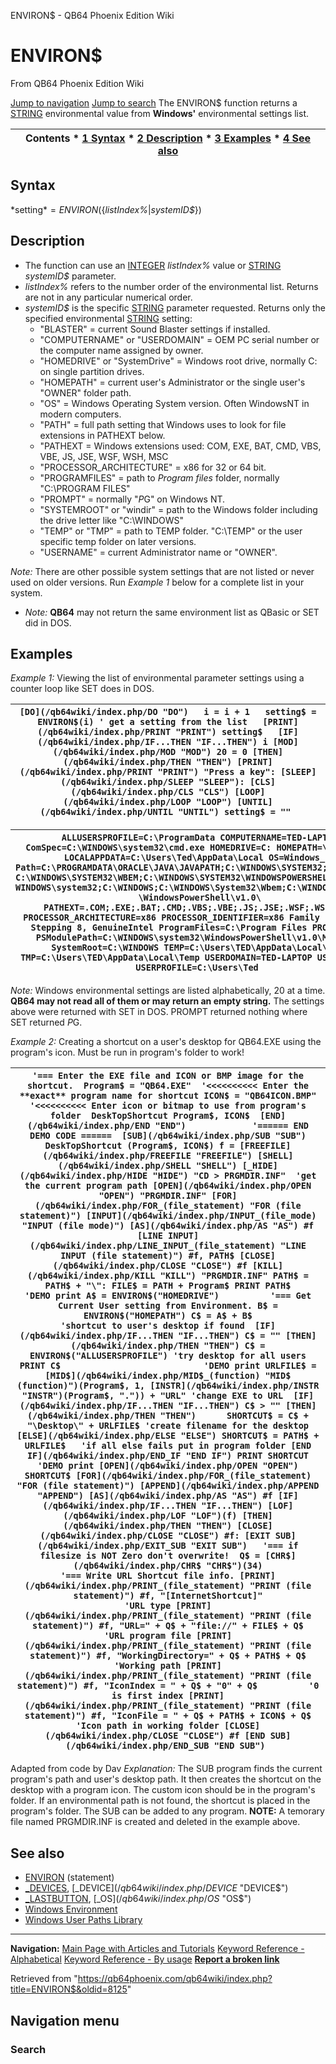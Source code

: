 


ENVIRON$ - QB64 Phoenix Edition Wiki








# ENVIRON$



From QB64 Phoenix Edition Wiki



[Jump to navigation](#mw-head)
[Jump to search](#searchInput)
The ENVIRON$ function returns a [STRING](/qb64wiki/index.php/STRING "STRING") environmental value from **Windows'** environmental settings list.


  






| Contents * [1 Syntax](#Syntax) * [2 Description](#Description) * [3 Examples](#Examples) * [4 See also](#See_also) |
| --- |


## Syntax


*setting$* = ENVIRON$({*listIndex%*|*systemID$*})
  




## Description


* The function can use an [INTEGER](/qb64wiki/index.php/INTEGER "INTEGER") *listIndex%* value or [STRING](/qb64wiki/index.php/STRING "STRING") *systemID$* parameter.
* *listIndex%* refers to the number order of the environmental list. Returns are not in any particular numerical order.
* *systemID$* is the specific [STRING](/qb64wiki/index.php/STRING "STRING") parameter requested. Returns only the specified environmental [STRING](/qb64wiki/index.php/STRING "STRING") setting:
	+ "BLASTER" = current Sound Blaster settings if installed.
	+ "COMPUTERNAME" or "USERDOMAIN" = OEM PC serial number or the computer name assigned by owner.
	+ "HOMEDRIVE" or "SystemDrive" = Windows root drive, normally C: on single partition drives.
	+ "HOMEPATH" = current user's Administrator or the single user's "OWNER" folder path.
	+ "OS" = Windows Operating System version. Often WindowsNT in modern computers.
	+ "PATH" = full path setting that Windows uses to look for file extensions in PATHEXT below.
	+ "PATHEXT = Windows extensions used: COM, EXE, BAT, CMD, VBS, VBE, JS, JSE, WSF, WSH, MSC
	+ "PROCESSOR\_ARCHITECTURE" = x86 for 32 or 64 bit.
	+ "PROGRAMFILES" = path to *Program files* folder, normally "C:\PROGRAM FILES"
	+ "PROMPT" = normally "$P$G" on Windows NT.
	+ "SYSTEMROOT" or "windir" = path to the Windows folder including the drive letter like "C:\WINDOWS"
	+ "TEMP" or "TMP" = path to TEMP folder. "C:\TEMP" or the user specific temp folder on later versions.
	+ "USERNAME" = current Administrator name or "OWNER".


*Note:* There are other possible system settings that are not listed or never used on older versions. Run *Example 1* below for a complete list in your system.
* *Note:* **QB64** may not return the same environment list as QBasic or SET did in DOS.


  




## Examples


*Example 1:* Viewing the list of environmental parameter settings using a counter loop like SET does in DOS.





| ``` [DO](/qb64wiki/index.php/DO "DO")   i = i + 1   setting$ = ENVIRON$(i) ' get a setting from the list   [PRINT](/qb64wiki/index.php/PRINT "PRINT") setting$   [IF](/qb64wiki/index.php/IF...THEN "IF...THEN") i [MOD](/qb64wiki/index.php/MOD "MOD") 20 = 0 [THEN](/qb64wiki/index.php/THEN "THEN") [PRINT](/qb64wiki/index.php/PRINT "PRINT") "Press a key": [SLEEP](/qb64wiki/index.php/SLEEP "SLEEP"): [CLS](/qb64wiki/index.php/CLS "CLS") [LOOP](/qb64wiki/index.php/LOOP "LOOP") [UNTIL](/qb64wiki/index.php/UNTIL "UNTIL") setting$ = ""  ``` |
| --- |




| ``` ALLUSERSPROFILE=C:\ProgramData COMPUTERNAME=TED-LAPTOP ComSpec=C:\WINDOWS\system32\cmd.exe HOMEDRIVE=C: HOMEPATH=\Users\Ted LOCALAPPDATA=C:\Users\Ted\AppData\Local OS=Windows_NT Path=C:\PROGRAMDATA\ORACLE\JAVA\JAVAPATH;C:\WINDOWS\SYSTEM32;C:\WINDOWS; C:\WINDOWS\SYSTEM32\WBEM;C:\WINDOWS\SYSTEM32\WINDOWSPOWERSHELL\V1.0\;C:\ WINDOWS\system32;C:\WINDOWS;C:\WINDOWS\System32\Wbem;C:\WINDOWS\System32 \WindowsPowerShell\v1.0\ PATHEXT=.COM;.EXE;.BAT;.CMD;.VBS;.VBE;.JS;.JSE;.WSF;.WSH;.MSC PROCESSOR_ARCHITECTURE=x86 PROCESSOR_IDENTIFIER=x86 Family 6 Model 14 Stepping 8, GenuineIntel ProgramFiles=C:\Program Files PROMPT=$P$G PSModulePath=C:\WINDOWS\system32\WindowsPowerShell\v1.0\Modules\ SystemRoot=C:\WINDOWS TEMP=C:\Users\TED\AppData\Local\Temp TMP=C:\Users\TED\AppData\Local\Temp USERDOMAIN=TED-LAPTOP USERNAME=Ted USERPROFILE=C:\Users\Ted  ``` |
| --- |


*Note:* Windows environmental settings are listed alphabetically, 20 at a time. **QB64 may not read all of them or may return an empty string.** The settings above were returned with SET in DOS. PROMPT returned nothing where SET returned $P$G.
  

*Example 2:* Creating a shortcut on a user's desktop for QB64.EXE using the program's icon. Must be run in program's folder to work!





| ``` '=== Enter the EXE file and ICON or BMP image for the shortcut.  Program$ = "QB64.EXE"  '<<<<<<<<<< Enter the **exact** program name for shortcut ICON$ = "QB64ICON.BMP" '<<<<<<<<<< Enter icon or bitmap to use from program's folder  DeskTopShortcut Program$, ICON$  [END](/qb64wiki/index.php/END "END")             '====== END DEMO CODE ======  [SUB](/qb64wiki/index.php/SUB "SUB") DeskTopShortcut (Program$, ICON$) f = [FREEFILE](/qb64wiki/index.php/FREEFILE "FREEFILE") [SHELL](/qb64wiki/index.php/SHELL "SHELL") [_HIDE](/qb64wiki/index.php/HIDE "HIDE") "CD > PRGMDIR.INF"  'get the current program path [OPEN](/qb64wiki/index.php/OPEN "OPEN") "PRGMDIR.INF" [FOR](/qb64wiki/index.php/FOR_(file_statement) "FOR (file statement)") [INPUT](/qb64wiki/index.php/INPUT_(file_mode) "INPUT (file mode)") [AS](/qb64wiki/index.php/AS "AS") #f [LINE INPUT](/qb64wiki/index.php/LINE_INPUT_(file_statement) "LINE INPUT (file statement)") #f, PATH$ [CLOSE](/qb64wiki/index.php/CLOSE "CLOSE") #f [KILL](/qb64wiki/index.php/KILL "KILL") "PRGMDIR.INF" PATH$ = PATH$ + "\": FILE$ = PATH + Program$ PRINT PATH$                         'DEMO print A$ = ENVIRON$("HOMEDRIVE")          '=== Get Current User setting from Environment. B$ = ENVIRON$("HOMEPATH") C$ = A$ + B$                        'shortcut to user's desktop if found  [IF](/qb64wiki/index.php/IF...THEN "IF...THEN") C$ = "" [THEN](/qb64wiki/index.php/THEN "THEN") C$ = ENVIRON$("ALLUSERSPROFILE") 'try desktop for all users PRINT C$                            'DEMO print URLFILE$ = [MID$](/qb64wiki/index.php/MID$_(function) "MID$ (function)")(Program$, 1, [INSTR](/qb64wiki/index.php/INSTR "INSTR")(Program$, ".")) + "URL" 'change EXE to URL  [IF](/qb64wiki/index.php/IF...THEN "IF...THEN") C$ > "" [THEN](/qb64wiki/index.php/THEN "THEN")      SHORTCUT$ = C$ + "\Desktop\" + URLFILE$ 'create filename for the desktop [ELSE](/qb64wiki/index.php/ELSE "ELSE") SHORTCUT$ = PATH$ + URLFILE$   'if all else fails put in program folder [END IF](/qb64wiki/index.php/END_IF "END IF") PRINT SHORTCUT                      'DEMO print [OPEN](/qb64wiki/index.php/OPEN "OPEN") SHORTCUT$ [FOR](/qb64wiki/index.php/FOR_(file_statement) "FOR (file statement)") [APPEND](/qb64wiki/index.php/APPEND "APPEND") [AS](/qb64wiki/index.php/AS "AS") #f [IF](/qb64wiki/index.php/IF...THEN "IF...THEN") [LOF](/qb64wiki/index.php/LOF "LOF")(f) [THEN](/qb64wiki/index.php/THEN "THEN") [CLOSE](/qb64wiki/index.php/CLOSE "CLOSE") #f: [EXIT SUB](/qb64wiki/index.php/EXIT_SUB "EXIT SUB")   '=== if filesize is NOT Zero don't overwrite!  Q$ = [CHR$](/qb64wiki/index.php/CHR$ "CHR$")(34)                       '=== Write URL Shortcut file info. [PRINT](/qb64wiki/index.php/PRINT_(file_statement) "PRINT (file statement)") #f, "[InternetShortcut]"                    'URL type [PRINT](/qb64wiki/index.php/PRINT_(file_statement) "PRINT (file statement)") #f, "URL=" + Q$ + "file://" + FILE$ + Q$    'URL program file [PRINT](/qb64wiki/index.php/PRINT_(file_statement) "PRINT (file statement)") #f, "WorkingDirectory=" + Q$ + PATH$ + Q$   'Working path [PRINT](/qb64wiki/index.php/PRINT_(file_statement) "PRINT (file statement)") #f, "IconIndex = " + Q$ + "0" + Q$          '0 is first index [PRINT](/qb64wiki/index.php/PRINT_(file_statement) "PRINT (file statement)") #f, "IconFile = " + Q$ + PATH$ + ICON$ + Q$ 'Icon path in working folder [CLOSE](/qb64wiki/index.php/CLOSE "CLOSE") #f [END SUB](/qb64wiki/index.php/END_SUB "END SUB")  ``` |
| --- |


Adapted from code by Dav
*Explanation:* The SUB program finds the current program's path and user's desktop path. It then creates the shortcut on the desktop with a program icon. The custom icon should be in the program's folder. If an environmental path is not found, the shortcut is placed in the program's folder. The SUB can be added to any program.
**NOTE:** A temorary file named PRGMDIR.INF is created and deleted in the example above.
  




## See also


* [ENVIRON](/qb64wiki/index.php/ENVIRON "ENVIRON") (statement)
* [\_DEVICES](/qb64wiki/index.php/DEVICES "DEVICES"), [\_DEVICE$](/qb64wiki/index.php/DEVICE$ "DEVICE$")
* [\_LASTBUTTON](/qb64wiki/index.php/LASTBUTTON "LASTBUTTON"), [\_OS$](/qb64wiki/index.php/OS$ "OS$")
* [Windows Environment](/qb64wiki/index.php/Windows_Environment "Windows Environment")
* [Windows User Paths Library](/qb64wiki/index.php/Windows_Libraries#Windows_User "Windows Libraries")


  






---


**Navigation:**
[Main Page with Articles and Tutorials](/qb64wiki/index.php/Main_Page "Main Page")
[Keyword Reference - Alphabetical](/qb64wiki/index.php/Keyword_Reference_-_Alphabetical "Keyword Reference - Alphabetical")
[Keyword Reference - By usage](/qb64wiki/index.php/Keyword_Reference_-_By_usage "Keyword Reference - By usage")
**[Report a broken link](https://qb64phoenix.com/forum/showthread.php?tid=2800)**  





Retrieved from "<https://qb64phoenix.com/qb64wiki/index.php?title=ENVIRON$&oldid=8125>"




## Navigation menu








### Search





















